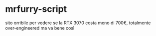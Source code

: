 # mrfurry-script

sito orribile per vedere se la RTX 3070 costa meno di 700€, totalmente over-engineered ma va bene così
